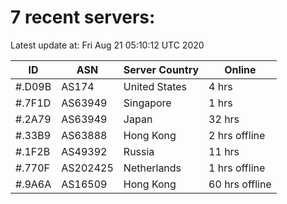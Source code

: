 # 7 recent servers:

Latest update at: Fri Aug 21 05:10:12 UTC 2020

| ID | ASN | Server Country | Online |
| -- | --- | -------------- | ------ |
| #.D09B | AS174 | United States | 4 hrs |
| #.7F1D | AS63949 | Singapore | 1 hrs |
| #.2A79 | AS63949 | Japan | 32 hrs |
| #.33B9 | AS63888 | Hong Kong | 2 hrs offline |
| #.1F2B | AS49392 | Russia | 11 hrs |
| #.770F | AS202425 | Netherlands | 1 hrs offline |
| #.9A6A | AS16509 | Hong Kong | 60 hrs offline |

